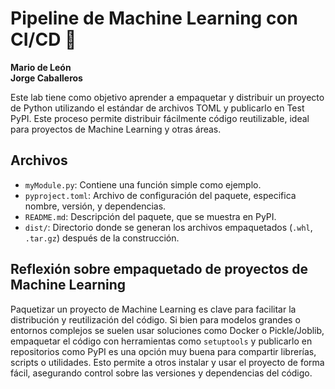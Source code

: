 # Pipeline de Machine Learning con CI/CD 🚀

**Mario de León**  
**Jorge Caballeros**

Este lab tiene como objetivo aprender a empaquetar y distribuir un proyecto de Python utilizando el estándar de archivos TOML y publicarlo en Test PyPI. Este proceso permite distribuir fácilmente código reutilizable, ideal para proyectos de Machine Learning y otras áreas.

## Archivos

- `myModule.py`: Contiene una función simple como ejemplo.
- `pyproject.toml`: Archivo de configuración del paquete, especifica nombre, versión, y dependencias.
- `README.md`: Descripción del paquete, que se muestra en PyPI.
- `dist/`: Directorio donde se generan los archivos empaquetados (`.whl`, `.tar.gz`) después de la construcción.

## Reflexión sobre empaquetado de proyectos de Machine Learning

Paquetizar un proyecto de Machine Learning es clave para facilitar la distribución y reutilización del código. Si bien para modelos grandes o entornos complejos se suelen usar soluciones como Docker o Pickle/Joblib, empaquetar el código con herramientas como `setuptools` y publicarlo en repositorios como PyPI es una opción muy buena para compartir librerías, scripts o utilidades. Esto permite a otros instalar y usar el proyecto de forma fácil, asegurando control sobre las versiones y dependencias del código.
